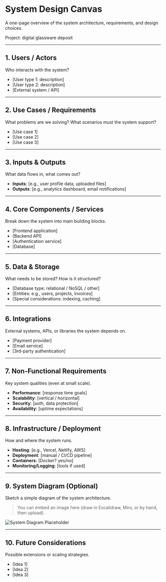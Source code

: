 # System Design Canvas

A one-page overview of the system architecture, requirements, and design choices.

Project: digital glassware deposit

---

## 1. Users / Actors
Who interacts with the system?  
- [User type 1: description]  
- [User type 2: description]  
- [External system / API]  

---

## 2. Use Cases / Requirements
What problems are we solving? What scenarios must the system support?  
- [Use case 1]  
- [Use case 2]  
- [Use case 3]  

---

## 3. Inputs & Outputs
What data flows in, what comes out?  
- **Inputs**: [e.g., user profile data, uploaded files]  
- **Outputs**: [e.g., analytics dashboard, email notifications]  

---

## 4. Core Components / Services
Break down the system into main building blocks.  
- [Frontend application]  
- [Backend API]  
- [Authentication service]  
- [Database]  

---

## 5. Data & Storage
What needs to be stored? How is it structured?  
- [Database type: relational / NoSQL / other]  
- [Entities: e.g., users, projects, invoices]  
- [Special considerations: indexing, caching]  

---

## 6. Integrations
External systems, APIs, or libraries the system depends on.  
- [Payment provider]  
- [Email service]  
- [3rd-party authentication]  

---

## 7. Non-Functional Requirements
Key system qualities (even at small scale).  
- **Performance**: [response time goals]  
- **Scalability**: [vertical / horizontal]  
- **Security**: [auth, data protection]  
- **Availability**: [uptime expectations]  

---

## 8. Infrastructure / Deployment
How and where the system runs.  
- **Hosting**: [e.g., Vercel, Netlify, AWS]  
- **Deployment**: [manual / CI/CD pipeline]  
- **Containers**: [Docker? yes/no]  
- **Monitoring/Logging**: [tools if used]  

---

## 9. System Diagram (Optional)
Sketch a simple diagram of the system architecture.  
> You can embed an image here (draw in Excalidraw, Miro, or by hand, then upload).  

![System Diagram Placeholder](./system-diagram.png)

---

## 10. Future Considerations
Possible extensions or scaling strategies.  
- [Idea 1]  
- [Idea 2]  
- [Idea 3]  
